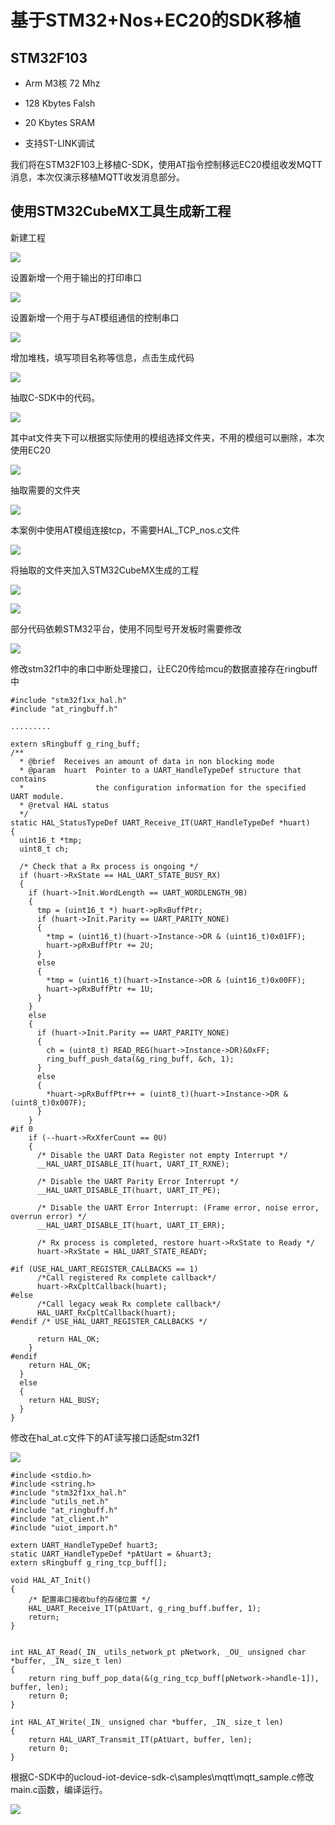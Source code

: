 # 基于STM32+Nos+EC20的SDK移植

## STM32F103

* Arm M3核 72 Mhz

* 128 Kbytes Falsh

* 20 Kbytes SRAM

* 支持ST-LINK调试

我们将在STM32F103上移植C-SDK，使用AT指令控制移远EC20模组收发MQTT消息，本次仅演示移植MQTT收发消息部分。

## 使用STM32CubeMX工具生成新工程

新建工程

![](/images/stm32f1新建工程.png)

设置新增一个用于输出的打印串口

![](/images/stm32f1新增打印串口.png)

设置新增一个用于与AT模组通信的控制串口

![](/images/stm32f1新增模组控制串口.png)

增加堆栈，填写项目名称等信息，点击生成代码

![](/images/stm32f1增大堆栈.png)

抽取C-SDK中的代码。

![](/images/stm32f1抽取代码.png)

其中at文件夹下可以根据实际使用的模组选择文件夹，不用的模组可以删除，本次使用EC20

![](/images/stm32f1根据使用模组选择文件夹.png)

抽取需要的文件夹

![](/images/stm32f1抽取代码2.png)

本案例中使用AT模组连接tcp，不需要HAL_TCP_nos.c文件

![](/images/stm32f1抽取代码3.png)

将抽取的文件夹加入STM32CubeMX生成的工程

![](/images/stm32f1将代码加入工程.png)

![](/images/stm32f1增加编译宏和头文件.png)

部分代码依赖STM32平台，使用不同型号开发板时需要修改

![](/images/stm32f1修改代码.png)

修改stm32f1中的串口中断处理接口，让EC20传给mcu的数据直接存在ringbuff中

```
#include "stm32f1xx_hal.h"
#include "at_ringbuff.h"

.........

extern sRingbuff g_ring_buff;    
/**
  * @brief  Receives an amount of data in non blocking mode
  * @param  huart  Pointer to a UART_HandleTypeDef structure that contains
  *                the configuration information for the specified UART module.
  * @retval HAL status
  */
static HAL_StatusTypeDef UART_Receive_IT(UART_HandleTypeDef *huart)
{
  uint16_t *tmp;
  uint8_t ch;

  /* Check that a Rx process is ongoing */
  if (huart->RxState == HAL_UART_STATE_BUSY_RX)
  {
    if (huart->Init.WordLength == UART_WORDLENGTH_9B)
    {
      tmp = (uint16_t *) huart->pRxBuffPtr;
      if (huart->Init.Parity == UART_PARITY_NONE)
      {
        *tmp = (uint16_t)(huart->Instance->DR & (uint16_t)0x01FF);
        huart->pRxBuffPtr += 2U;
      }
      else
      {
        *tmp = (uint16_t)(huart->Instance->DR & (uint16_t)0x00FF);
        huart->pRxBuffPtr += 1U;
      }
    }
    else
    {
      if (huart->Init.Parity == UART_PARITY_NONE)
      {
		ch = (uint8_t) READ_REG(huart->Instance->DR)&0xFF;
        ring_buff_push_data(&g_ring_buff, &ch, 1);
      }
      else
      {
        *huart->pRxBuffPtr++ = (uint8_t)(huart->Instance->DR & (uint8_t)0x007F);
      }
    }
#if 0
    if (--huart->RxXferCount == 0U)
    {
      /* Disable the UART Data Register not empty Interrupt */
      __HAL_UART_DISABLE_IT(huart, UART_IT_RXNE);

      /* Disable the UART Parity Error Interrupt */
      __HAL_UART_DISABLE_IT(huart, UART_IT_PE);

      /* Disable the UART Error Interrupt: (Frame error, noise error, overrun error) */
      __HAL_UART_DISABLE_IT(huart, UART_IT_ERR);

      /* Rx process is completed, restore huart->RxState to Ready */
      huart->RxState = HAL_UART_STATE_READY;

#if (USE_HAL_UART_REGISTER_CALLBACKS == 1)
      /*Call registered Rx complete callback*/
      huart->RxCpltCallback(huart);
#else
      /*Call legacy weak Rx complete callback*/
      HAL_UART_RxCpltCallback(huart);
#endif /* USE_HAL_UART_REGISTER_CALLBACKS */

      return HAL_OK;
    }
#endif    
    return HAL_OK;
  }
  else
  {
    return HAL_BUSY;
  }
}
```

修改在hal_at.c文件下的AT读写接口适配stm32f1

![](/images/stm32f1根据平台修改底层读写代码.png)

```
#include <stdio.h>
#include <string.h>
#include "stm32f1xx_hal.h"
#include "utils_net.h"
#include "at_ringbuff.h"
#include "at_client.h"
#include "uiot_import.h"

extern UART_HandleTypeDef huart3;
static UART_HandleTypeDef *pAtUart = &huart3;
extern sRingbuff g_ring_tcp_buff[];    

void HAL_AT_Init()
{
    /* 配置串口接收buf的存储位置 */    
    HAL_UART_Receive_IT(pAtUart, g_ring_buff.buffer, 1);
    return;
}


int HAL_AT_Read(_IN_ utils_network_pt pNetwork, _OU_ unsigned char *buffer, _IN_ size_t len)
{
    return ring_buff_pop_data(&(g_ring_tcp_buff[pNetwork->handle-1]), buffer, len);
    return 0;
}

int HAL_AT_Write(_IN_ unsigned char *buffer, _IN_ size_t len)
{   
    return HAL_UART_Transmit_IT(pAtUart, buffer, len);
    return 0;
}

```

根据C-SDK中的ucloud-iot-device-sdk-c\samples\mqtt\mqtt_sample.c修改main.c函数，编译运行。

![](/images/stm32f1编译运行.png)
